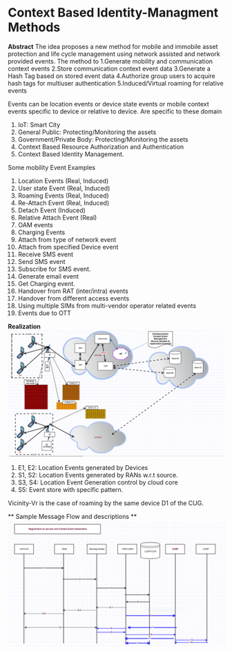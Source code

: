 # Context Based Identity-Managment Methods

**Abstract**
The idea proposes a new method for mobile and immobile asset protection and life cycle management using network assisted and network provided events.
The method to 
	1.Generate mobility and communication context events
	2.Store communication context event data
	3.Generate a Hash Tag based on stored event data
	4.Authorize group users to acquire hash tags for multiuser authentication
	5.Induced/Virtual roaming for relative events

Events can be location events or device state events or mobile context events specific to device or relative to device.
Are specific to these domain 

1.	IoT: Smart City
2.	General Public: Protecting/Monitoring the assets 
3.	Government/Private Body: Protecting/Monitoring the assets
4.	Context Based Resource Authorization and Authentication
5.	Context Based Identity Management.

Some mobility Event Examples
1.	Location Events (Real, Induced)
2.	User state Event (Real, Induced)
3.	Roaming Events (Real, Induced)
4.	Re-Attach Event (Real, Induced)
5.	Detach Event (Induced)
6.	Relative Attach Event (Real)
7.	OAM events
8.	Charging Events
9.	Attach from type of network event
10.	Attach from specified Device event
11.	Receive SMS event
12.	Send SMS event 
13.	Subscribe for SMS event.
14.	Generate email event
15.	Get Charging event.
16.	Handover from RAT (inter/intra) events
17.	Handover from different access events
18.	Using multiple SIMs from multi-vendor operator related events
19.	Events due to OTT

**Realization**
 ![image](https://github.com/KiranCS-17/identity-managment/blob/main/figure-1.png)
 
  1. E1, E2: Location Events generated by Devices 
  2. S1, S2: Location Events generated by RANs w.r.t source.
  3. S3, S4: Location Event Generation control by cloud core
  4. S5: Event store with specific pattern.

  Vicinity-Vr is the case of roaming by the same device D1 of the CUG.
  
  ** Sample Message Flow and descriptions **
   ![image](https://github.com/KiranCS-17/identity-managment/blob/main/figure-2.png)
  

  

